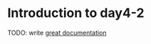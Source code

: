 # Introduction to day4-2

TODO: write [great documentation](http://jacobian.org/writing/what-to-write/)
